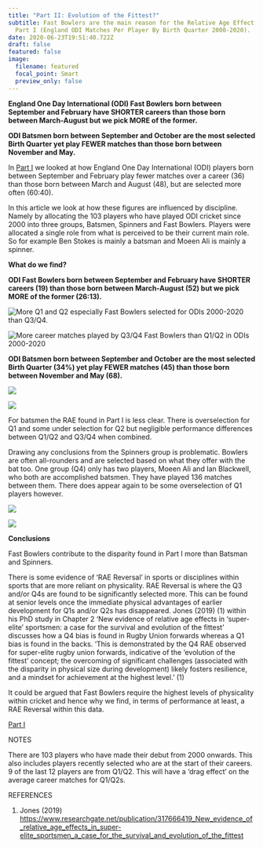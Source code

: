 ```yaml
---
title: "Part II: Evolution of the Fittest?"
subtitle: Fast Bowlers are the main reason for the Relative Age Effect found in
  Part I (England ODI Matches Per Player By Birth Quarter 2000-2020).
date: 2020-06-23T19:51:40.722Z
draft: false
featured: false
image:
  filename: featured
  focal_point: Smart
  preview_only: false
---
```

**England One Day International (ODI) Fast Bowlers born between September and February have SHORTER careers than those born between March-August but we pick MORE of the former.**

**ODI Batsmen born between September and October are the most selected Birth Quarter yet play FEWER matches than those born between November and May.**

In [Part I](https://onemoresummer.co.uk/post/but-weve-just-won-a-world-cup/) we looked at how England One Day International (ODI) players born between September and February play fewer matches over a career (36) than those born between March and August (48), but are selected more often (60:40).

In this article we look at how these figures are influenced by discipline. Namely by allocating the 103 players who have played ODI cricket since 2000 into three groups, Batsmen, Spinners and Fast Bowlers. Players were allocated a single role from what is perceived to be their current main role. So for example Ben Stokes is mainly a batsman and Moeen Ali is mainly a spinner.

**What do we find?**

**ODI Fast Bowlers born between September and February have SHORTER careers (19) than those born between March-August (52) but we pick MORE of the former (26:13).**

![More Q1 and Q2 especially Fast Bowlers selected for ODIs 2000-2020 than Q3/Q4.](fastbowlersbyqtrodi2000-2020.png "Number of Fast Bowlers selected for ODIs 2000-2020 By Birth Quarter")

![More career matches played by Q3/Q4 Fast Bowlers than Q1/Q2 in ODIs 2000-2020](fastbowlersmatchesbyqtrodi2000-2020.png "Matches Played By Fast Bowlers By Qtr in ODIs 2000-2020")

**ODI Batsmen born between September and October are the most selected Birth Quarter (34%) yet play FEWER matches (45) than those born between November and May (68).**

![](batsmenbyqtrodi2000-2020.png)

![](matchesperbatsmenbyqtrodi2000-2020.png)

For batsmen the RAE found in Part I is less clear. There is overselection for Q1 and some under selection for Q2 but negligible performance differences between Q1/Q2 and Q3/Q4 when combined.

Drawing any conclusions from the Spinners group is problematic. Bowlers are often all-rounders and are selected based on what they offer with the bat too. One group (Q4) only has two players, Moeen Ali and Ian Blackwell, who both are accomplished batsmen. They have played 136 matches between them. There does appear again to be some overselection of Q1 players however.

![](spinnersselectedbyqtrodi2000-2020.png)



![](matchesperspinnerbyqtrodi2000-2020.png)

**Conclusions**

Fast Bowlers contribute to the disparity found in Part I more than Batsman and Spinners.

There is some evidence of ‘RAE Reversal’ in sports or disciplines within sports that are more reliant on physicality. RAE Reversal is where the Q3 and/or Q4s are found to be significantly selected more. This can be found at senior levels once the immediate physical advantages of earlier development for Q1s and/or Q2s has disappeared. Jones (2019) (1) within his PhD study in Chapter 2 ‘New evidence of relative age effects in ‘super-elite’ sportsmen: a case for the survival and evolution of the fittest’ discusses how a Q4 bias is found in Rugby Union forwards whereas a Q1 bias is found in the backs. ‘This is demonstrated by the Q4 RAE observed for super-elite rugby union forwards, indicative of the ‘evolution of the fittest’ concept; the overcoming of significant challenges (associated with the disparity in physical size during development) likely fosters resilience, and a mindset for achievement at the highest level.’ (1)

It could be argued that Fast Bowlers require the highest levels of physicality within cricket and hence why we find, in terms of performance at least, a RAE Reversal within this data.

[Part I](https://onemoresummer.co.uk/post/but-weve-just-won-a-world-cup/)



NOTES

There are 103 players who have made their debut from 2000 onwards. This also includes players recently selected who are at the start of their careers. 9 of the last 12 players are from Q1/Q2. This will have a ‘drag effect’ on the average career matches for Q1/Q2s.

REFERENCES

1. Jones (2019) <https://www.researchgate.net/publication/317666419_New_evidence_of_relative_age_effects_in_super-elite_sportsmen_a_case_for_the_survival_and_evolution_of_the_fittest>